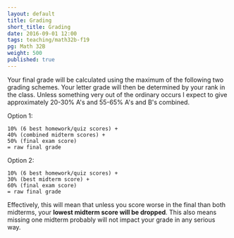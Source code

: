 ```yaml
---
layout: default
title: Grading
short_title: Grading
date: 2016-09-01 12:00
tags: teaching/math32b-f19
pg: Math 32B
weight: 500
published: true
---
```


Your final grade will be calculated using the maximum of the following two grading schemes. Your letter grade will then be determined by your rank in the class. Unless something very out of the ordinary occurs I expect to give approximately 20-30% A's and 55-65% A's and B's combined.

Option 1:

~~~
10% (6 best homework/quiz scores) +
40% (combined midterm scores) +
50% (final exam score)
= raw final grade
~~~

Option 2:

~~~
10% (6 best homework/quiz scores) +
30% (best midterm score) +
60% (final exam score)
= raw final grade
~~~

Effectively, this will mean that unless you score worse in the final than both midterms, your __lowest midterm score will be dropped__. This also means missing one midterm probably will not impact your grade in any serious way.
